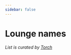 ```yaml
---
sidebar: false
---
```


# Lounge names
_List is curated by [Torch](https://discordhub.com/profile/159016432498114560)_

<template>
<div id="loungeNames"><h2>Loading..</h2></div>
</template>
<ClientOnly>
<script>
fetch('https://cors-anywhere.herokuapp.com/https://potatofestival.co.uk/msft/loungenames.txt')
  .then(function(response) {
    return response.text();
  })
  .then(function(loungeNames) {
    document.getElementById('loungeNames').innerText = loungeNames
  });
</script>
</ClientOnly>